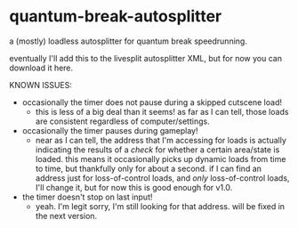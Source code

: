 # quantum-break-autosplitter
a (mostly) loadless autosplitter for quantum break speedrunning.

eventually I'll add this to the livesplit autosplitter XML, but for now you can download it here.

KNOWN ISSUES:
- occasionally the timer does not pause during a skipped cutscene load!
  - this is less of a big deal than it seems! as far as I can tell, those loads are consistent regardless of computer/settings.
- occasionally the timer pauses during gameplay!
  - near as I can tell, the address that I'm accessing for loads is actually indicating the results of a *check* for whether a certain area/state is loaded. this means it occasionally picks up dynamic loads from time to time, but thankfully only for about a second. if I can find an address just for loss-of-control loads, and *only* loss-of-control loads, I'll change it, but for now this is good enough for v1.0.
- the timer doesn't stop on last input!
  - yeah. I'm legit sorry, I'm still looking for that address. will be fixed in the next version.
